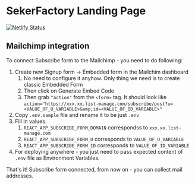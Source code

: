 # SekerFactory Landing Page
[![Netlify Status](https://api.netlify.com/api/v1/badges/c62a4b71-c791-49b9-a846-d5529b559267/deploy-status)](https://app.netlify.com/sites/boring-swanson-bd03b1/deploys)

## Mailchimp integration
To connect Subscribe form to the Mailchimp - you need to do following:

1. Create new Signup form -> Embedded form in the Mailchim dashboard
   1. No need to configure it anyhow. Only thing we need is to create classic Embedded Form
   2. Then click on Generate Embed Code
   3. Then grab `"action"` from the `<form>` tag. It should look like `action="https://xxx.xx.list-manage.com/subscribe/post?u=<VALUE_OF_U_VARIABLE>&amp;id=<VALUE_OF_ID_VARIABLE>"`
2. Copy `.env.sample` file and rename it to be just `.env`
3. Fill in values. 
   1.  `REACT_APP_SUBSCRIBE_FORM_DOMAIN` correspondss to `xxx.xx.list-manage.com`
   2.  `REACT_APP_SUBSCRIBE_FORM_U` corresponds to `VALUE_OF_U_VARIABLE`
   3.  `REACT_APP_SUBSCRIBE_FORM_ID` corresponds to `VALUE_OF_ID_VARIABLE`
4. For deploying anywhere - you just need to pass expected content of `.env` file as Environment Variables.

That's it!
Subscribe form connected, from now on - you can collect mail addresses.